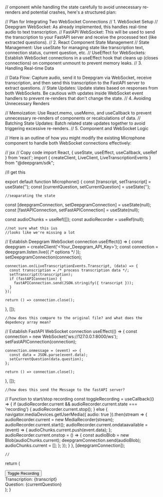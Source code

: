 // omponent while handling the state carefully to avoid unnecessary re-renders and potential crashes, here's a structured plan:

// Plan for Integrating Two WebSocket Connections
// 1. WebSocket Setup
// Deepgram WebSocket: As already implemented, this handles real-time audio to text transcription.
// FastAPI WebSocket: This will be used to send the transcription to your FastAPI server and receive the processed text (like extracted questions).
// 2. React Component State Management
// State Management: Use useState for managing state like transcription text, connection status, current question, etc.
// UseEffect for WebSockets: Establish WebSocket connections in a useEffect hook that cleans up (closes connections) on component unmount to prevent memory leaks.
// 3. Handling Real-time Data


// Data Flow: Capture audio, send it to Deepgram via WebSocket, receive transcription, and then send this transcription to the FastAPI server to extract questions.
// State Updates: Update states based on responses from both WebSockets. Be cautious with updates inside WebSocket event handlers to prevent re-renders that don't change the state.
// 4. Avoiding Unnecessary Renders


// Memoization: Use React.memo, useMemo, and useCallback to prevent unnecessary re-renders of components or recalculations of data.
// Batching State Updates: Batch related state updates together to avoid triggering excessive re-renders.
// 5. Component and WebSocket Logic


// Here is an outline of how you might modify the existing Microphone component to handle both WebSocket connections effectively:

// jsx
// Copy code
import React, { useState, useEffect, useCallback, useRef } from 'react';
import { createClient, LiveClient, LiveTranscriptionEvents } from "@deepgram/sdk";

//I get this

export default function Microphone() {
  const [transcript, setTranscript] = useState('');
    const [currentQuestion, setCurrentQuestion] = useState('');
    
    //seaparating the state
  const [deepgramConnection, setDeepgramConnection] = useState(null);
  const [fastAPIConnection, setFastAPIConnection] = useState(null);

  const audioChunks = useRef([]);
    const audioRecorder = useRef(null);
    
    //not sure what this ius
    //looks like we're missing a lot

  // Establish Deepgram WebSocket connection
  useEffect(() => {
    const deepgram = createClient('<Your_Deepgram_API_Key>');
    const connection = deepgram.listen.live({ /* options */ });
    setDeepgramConnection(connection);

    connection.on(LiveTranscriptionEvents.Transcript, (data) => {
      const transcription = /* process transcription data */;
      setTranscript(transcription);
      if (fastAPIConnection) {
        fastAPIConnection.send(JSON.stringify({ transcript }));
      }
    });

    return () => connection.close();
  }, []);

    //how does this compare to the original file? and what does the depedency array mean?


    
    
    
  // Establish FastAPI WebSocket connection
  useEffect(() => {
    const connection = new WebSocket('ws://127.0.0.1:8000/ws');
    setFastAPIConnection(connection);

    connection.onmessage = (event) => {
      const data = JSON.parse(event.data);
      setCurrentQuestion(data.question);
    };

    return () => connection.close();
  }, []);
    
    //how does this send the Message to the fastAPI server?

  // Function to start/stop recording
  const toggleRecording = useCallback(() => {
    if (audioRecorder.current && audioRecorder.current.state === 'recording') {
      audioRecorder.current.stop();
    } else {
      navigator.mediaDevices.getUserMedia({ audio: true }).then(stream => {
        audioRecorder.current = new MediaRecorder(stream);
        audioRecorder.current.start();
        audioRecorder.current.ondataavailable = (event) => {
          audioChunks.current.push(event.data);
        };
        audioRecorder.current.onstop = () => {
          const audioBlob = new Blob(audioChunks.current);
          deepgramConnection.send(audioBlob);
          audioChunks.current = [];
        };
      });
    }
  }, [deepgramConnection]);
    
    //

  return (
    <div>
      <button onClick={toggleRecording}>Toggle Recording</button>
      <div>Transcription: {transcript}</div>
      <div>Question: {currentQuestion}</div>
    </div>
  );
}



